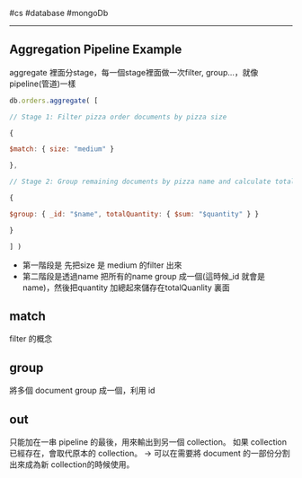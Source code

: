 #cs #database #mongoDb

---

## Aggregation Pipeline Example
aggregate 裡面分stage，每一個stage裡面做一次filter, group...，就像pipeline(管道)一樣
```js
db.orders.aggregate( [

// Stage 1: Filter pizza order documents by pizza size

{

$match: { size: "medium" }

},

// Stage 2: Group remaining documents by pizza name and calculate total quantity

{

$group: { _id: "$name", totalQuantity: { $sum: "$quantity" } }

}

] )
```
- 第一階段是 先把size 是 medium 的filter 出來
- 第二階段是透過name 把所有的name group 成一個(這時候_id 就會是name)，然後把quantity 加總起來儲存在totalQuanlity 裏面

## match 
filter 的概念 

## group
將多個 document group 成一個，利用 id

## out
只能加在一串 pipeline 的最後，用來輸出到另一個 collection。
如果 collection 已經存在，會取代原本的 collection。
→ 可以在需要將 document 的一部份分割出來成為新 collection的時候使用。